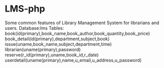 # LMS-php
Some common features of Library Management System for librarians and users.
Database:lms
Tables:
book(id(primary),book_name,book_author,book_quantity,book_price)
book_detail(id(primary),department,subject,book)
issue(uname,book_name,subject,department,time)
librarian(uname(primary),password)
reserve(r_id(primary),uname,book_id,r_date)
userdetail(uname(primary),name,u_email,u_address,u_password)
